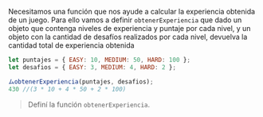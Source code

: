 Necesitamos una función que nos ayude a calcular la experiencia obtenida de un juego.
Para ello vamos a definir `obtenerExperiencia` que dado un objeto que contenga niveles de experiencia y puntaje por cada nivel, y un objeto con la cantidad de desafíos realizados por cada nivel, devuelva la cantidad total de experiencia obtenida

```javascript
let puntajes = { EASY: 10, MEDIUM: 50, HARD: 100 };
let desafios = { EASY: 3, MEDIUM: 4, HARD: 2 };

ムobtenerExperiencia(puntajes, desafios);
430 //(3 * 10 + 4 * 50 + 2 * 100)
```

> Definí la función `obtenerExperiencia`.